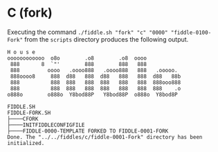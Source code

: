C (fork)
======

Executing the command `./fiddle.sh "fork" "c" "0000" "fiddle-0100-Fork"` from the `scripts` directory produces the following output.

    H o u s e
    oooooooooooo  o8o        .o8        .o8  oooo
     888       8  `"'        888        888   888
     888         oooo   .oooo888   .oooo888   888   .ooooo.
     888oooo8     888  d88   888  d88   888   888  d88   88b
     888          888  888   888  888   888   888  888ooo888
     888          888  888   888  888   888   888  888    .o
    o888o        o888o  Y8bod88P   Y8bod88P  o888o  Y8bod8P
    
    FIDDLE.SH
    FIDDLE-FORK.SH
    ├────CFORK
    ├────INITFIDDLECONFIGFILE
    ├────FIDDLE-0000-TEMPLATE FORKED TO FIDDLE-0001-FORK
    Done. The "../../fiddles/c/fiddle-0001-Fork" directory has been initialized.

    
